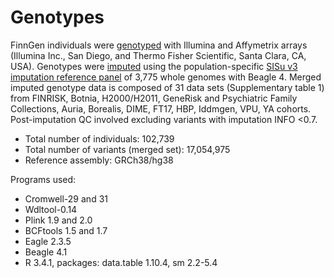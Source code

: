 # Genotypes

FinnGen individuals were [genotyped]() with Illumina and Affymetrix arrays (Illumina Inc., San Diego, and Thermo Fisher Scientific, Santa Clara, CA, USA). Genotypes were [imputed]() using the population-specific [SISu v3 imputation reference panel]() of 3,775 whole genomes with Beagle 4. Merged imputed genotype data is composed of 31 data sets (Supplementary table 1) from FINRISK, Botnia, H2000/H2011, GeneRisk and Psychiatric Family Collections, Auria, Borealis, DIME, FT17, HBP, Iddmgen, VPU, YA cohorts. Post-imputation QC involved excluding variants with imputation INFO <0.7. 

- Total number of individuals: 102,739
- Total number of variants (merged set): 17,054,975
- Reference assembly:         GRCh38/hg38

Programs used: 
- Cromwell-29 and 31
- Wdltool-0.14
- Plink 1.9 and 2.0 
- BCFtools 1.5 and 1.7
- Eagle 2.3.5
- Beagle 4.1
- R 3.4.1, packages: data.table 1.10.4, sm 2.2-5.4 

